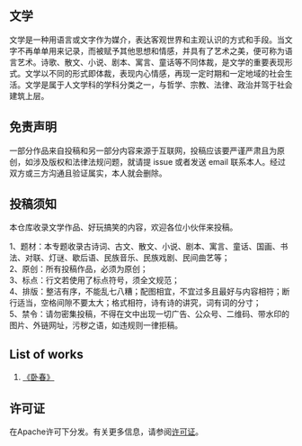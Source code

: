 ## 文学

文学是一种用语言或文字作为媒介，表达客观世界和主观认识的方式和手段。当文字不再单单用来记录，而被赋予其他思想和情感，并具有了艺术之美，便可称为语言艺术。诗歌、散文、小说、剧本、寓言、童话等不同体裁，是文学的重要表现形式。文学以不同的形式即体裁，表现内心情感，再现一定时期和一定地域的社会生活。文学是属于人文学科的学科分类之一，与哲学、宗教、法律、政治并驾于社会建筑上层。


## 免责声明

一部分作品来自投稿和另一部分内容来源于互联网，投稿应该要严谨严肃且为原创，如涉及版权和法律法规问题，就请提 issue 或者发送 email 联系本人。经过双方或三方沟通且验证属实，本人就会删除。


## 投稿须知 

本仓库收录文学作品、好玩搞笑的内容，欢迎各位小伙伴来投稿。 

1、题材：本专题收录古诗词、古文、散文、小说、剧本、寓言、童话、国画、书法、对联、灯谜、歇后语、民族音乐、民族戏剧、民间曲艺等；<br /> 
2、原创：所有投稿作品，必须为原创；<br />
3、标点：行文若使用了标点符号，须全文规范；<br />
4、排版：整洁有序，不能乱七八糟；配图相宜，不宜过多且最好与内容相符；断行适当，空格间隙不要太大；格式相符，诗有诗的讲究，词有词的分寸；<br />
5、禁令：请勿密集投稿，不得在文中出现一切广告、公众号、二维码、带水印的图片、外链网址，污秽之语，如违规则一律拒稿。<br />


## List of works

1. [《卧春》](https://github.com/dgynfi/Literature/blob/master/Poems/wochun.md)


## 许可证

在Apache许可下分发。有关更多信息，请参阅[许可证](LICENSE)。
